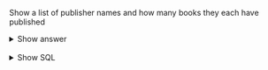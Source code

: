 ﻿Show a list of publisher names and how many books they each have published

<details>
<summary>Show answer</summary>

Orbit,29\
Tor Books,29\
Del Rey,22\
Faolan's Pen Publishing Inc.,21\
Roc,20\
Gollancz,13\
47North,13\
Broad Reach Publishing,7\
HarperCollinsChildren'sBooks,6\
...

</details>

<br/>

<details>
<summary>Show SQL</summary>

```sql
SELECT publisher.publisher_name, COUNT(*) as count
FROM publisher, book
WHERE publisher.id=book.publisher_id
GROUP BY publisher.publisher_name
ORDER BY count DESC;
```

</details>

